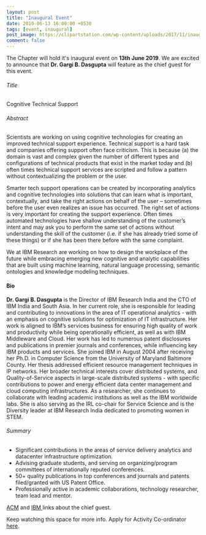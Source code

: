 ```yaml
---
layout: post
title: "Inaugural Event"
date: 2019-06-13 16:00:00 +0530
tags: [event, inaugural]
post_image: https://clipartstation.com/wp-content/uploads/2017/11/inauguration-ribbon-clipart-13-1.jpg
comment: false
---
```


<p>The Chapter will hold it's inaugural event on <b>13th June 2019</b>. We are excited to announce that <b>Dr. Gargi B. Dasgupta</b> will feature as the chief guest for this event. </p>

<h6>Title</h6>

<p>Cognitive Technical Support</p>

<h6>Abstract</h6>

<p>Scientists are working on using cognitive technologies for creating an improved technical support experience. Technical support is a hard task and companies offering support often face criticism. This is because (a) the domain is vast and complex given the number of different types and configurations of technical products that exist in the market today and (b) often times technical support services are scripted and follow a pattern without contextualizing the problem or the user.</p>
 
<p>Smarter tech support operations can be created by incorporating analytics and cognitive technologies into solutions that can learn what is important, contextually, and take the right actions on behalf of the user – sometimes before the user even realizes an issue has occurred.  The right set of actions is very important for creating the support experience. Often times automated technologies have shallow understanding of the customer’s intent and may ask you to perform the same set of actions without understanding the skill of the customer (i.e. if she has already tried some of these things) or if she has been there before with the same complaint.</p>
 
<p>We at IBM Research are working on how to design the workplace of the future while embracing emerging new cognitive and analytic capabilities that are built using machine learning, natural language processing, semantic ontologies and knowledge modeling techniques.</p>


<h4 class="heading-4">Bio</h4>

<p><b>Dr. Gargi B. Dasgupta</b> is the Director of IBM Research India and the CTO of IBM India and South Asia. In her current role, she is responsible for leading and contributing to innovations in the area of IT operational analytics - with an emphasis on cognitive solutions for optimization of IT infrastructure. Her work is aligned to IBM’s services business for ensuring high quality of work and productivity while being operationally efficient, as well as with IBM Middleware and Cloud. Her work has led to numerous patent disclosures and publications in premier journals and conferences, while influencing key IBM products and services. She joined IBM in August 2004 after receiving her Ph.D. in Computer Science from the University of Maryland Baltimore County. Her thesis addressed efficient resource management techniques in IP networks. Her broader technical interests cover distributed systems, and Quality-of-Service aspects in large-scale distributed systems - with specific contributions to power and energy efficient data center management and cloud computing infrastructures. As a researcher, she continues to collaborate with leading academic institutions as well as the IBM worldwide labs. She is also serving as the IRL co-chair for Service Science and is the Diversity leader at IBM Research India dedicated to promoting women in STEM.</p>

<h6>Summary</h6>

<ul class="blog-list list-inline">
    <li>Significant contributions in the areas of service delivery analytics and datacenter infrastructure optimization. </li>
    <li>Advising graduate students, and serving on organizing/program committees of internationally reputed conferences. </li>
    <li>50+ quality publications in top conferences and journals and patents filed/granted with US Patent Office. </li>
    <li>Professionally active in academic collaborations, technology researcher, team lead and mentor. </li>
</ul>

<p> 
<a href="https://speakers.acm.org/speakers/dasgupta_7743">ACM</a> and <a href="https://researcher.watson.ibm.com/researcher/view.php?person=in-GaargiDasgupta">IBM </a> links about the chief guest.
</p>

<p>
Keep watching this space for more info. Apply for Activity Co-ordinator <a href="/pages/open-positions">here</a>.
</p>     




